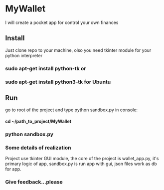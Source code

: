 # MyWallet
I will create a pocket app for control your own finances

## Install
Just clone repo to your machine, olso you need tkinter module for your python interpreter

###   sudo apt-get install python-tk or 
###   sudo apt-get install python3-tk  for Ubuntu

## Run
go to root of the project and type python sandbox.py in console:

#### cd ~/path_to_project/MyWallet
### python sandbox.py


### Some details of realization

Project use tkinter GUI module, the core of the project is wallet_app.py, it's primary logic of app, sandbox.py is run app with gui, json files work as db for app. 

### Give feedback...please
